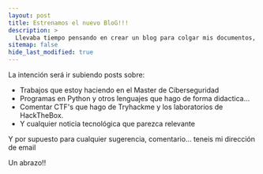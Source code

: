```yaml
---
layout: post
title: Estrenamos el nuevo BloG!!!
description: >
  Llevaba tiempo pensando en crear un blog para colgar mis documentos, mis pruebas y demás reflexiones sobre la materia. Aquí está!! Ahora solo hace falta mantenerlo y alimentarlo de contenido
sitemap: false
hide_last_modified: true
---
```


La intención será ir subiendo posts sobre:

- Trabajos que estoy haciendo en el Master de Ciberseguridad
- Programas en Python y otros lenguajes que hago de forma didactica...
- Comentar CTF's que hago de Tryhackme y los laboratorios de HackTheBox.
- Y cualquier noticia tecnológica que parezca relevante

Y por supuesto para cualquier sugerencia, comentario... teneis mi dirección de email

Un abrazo!!